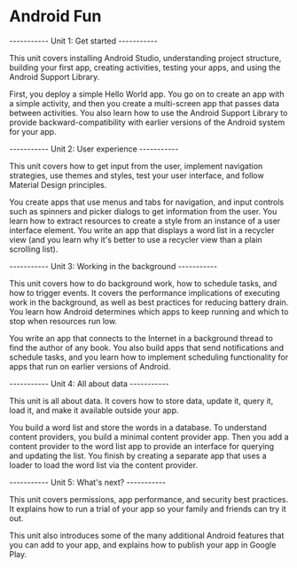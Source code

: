 # Android Fun 
----------- Unit 1: Get started ----------- 

This unit covers installing Android Studio, understanding project structure, building your first app, creating activities, testing your apps, and using the Android Support Library.

First, you deploy a simple Hello World app. You go on to create an app with a simple activity, and then you create a multi-screen app that passes data between activities. You also learn how to use the Android Support Library to provide backward-compatibility with earlier versions of the Android system for your app.

----------- Unit 2: User experience -----------

This unit covers how to get input from the user, implement navigation strategies, use themes and styles, test your user interface, and follow Material Design principles.

You create apps that use menus and tabs for navigation, and input controls such as spinners and picker dialogs to get information from the user. You learn how to extract resources to create a style from an instance of a user interface element. You write an app that displays a word list in a recycler view (and you learn why it's better to use a recycler view than a plain scrolling list).

----------- Unit 3: Working in the background ----------- 

This unit covers how to do background work, how to schedule tasks, and how to trigger events. It covers the performance implications of executing work in the background, as well as best practices for reducing battery drain. You learn how Android determines which apps to keep running and which to stop when resources run low.

You write an app that connects to the Internet in a background thread to find the author of any book. You also build apps that send notifications and schedule tasks, and you learn how to implement scheduling functionality for apps that run on earlier versions of Android.

----------- Unit 4: All about data ----------- 

This unit is all about data. It covers how to store data, update it, query it, load it, and make it available outside your app.

You build a word list and store the words in a database. To understand content providers, you build a minimal content provider app. Then you add a content provider to the word list app to provide an interface for querying and updating the list. You finish by creating a separate app that uses a loader to load the word list via the content provider.

----------- Unit 5: What's next? ----------- 

This unit covers permissions, app performance, and security best practices. It explains how to run a trial of your app so your family and friends can try it out.

This unit also introduces some of the many additional Android features that you can add to your app, and explains how to publish your app in Google Play.
